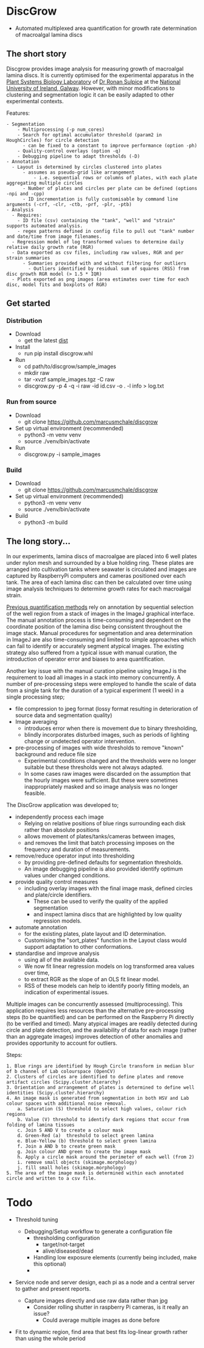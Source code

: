 
# DiscGrow

- Automated multiplexed area quantification for growth rate determination of macroalgal lamina discs

## The short story 

Discgrow provides image analysis for measuring growth of macroalgal lamina discs. 
It is currently optimised for the experimental apparatus in the 
[Plant Systems Biology Laboratory](https://sulpice-lab.com/)
of [Dr Ronan Sulpice](https://www.nuigalway.ie/our-research/people/natural-sciences/ronansulpice/) 
at the [National University of Ireland, Galway](https://www.nuigalway.ie/). 
However, with minor modifications to clustering and segmentation logic
it can be easily adapted to other experimental contexts.

Features:

    - Segmentation
        - Multiprocessing (-p num_cores)
        - Search for optimal accumulator threshold (param2 in HoughCircles) for circle detection 
          - can be fixed to a constant to improve performance (option -ph)
        - Quality-control overlays (option -q)
        - Debugging pipeline to adapt thresholds (-D)
    - Annotation
      - Layout is determined by circles clustered into plates
          - assumes as pseudo-grid like arrangement
              - i.e. sequential rows or columns of plates, with each plate aggregating multiple circles
          - Number of plates and circles per plate can be defined (options -npi and -cpp)
          - ID incrementation is fully customisable by command line arguments (-crf, -clr, -ctb, -prf, -plr, -ptb)
    - Analysis
      - Requires:
        - ID file (csv) containing the "tank", "well" and "strain" supports automated analysis.
        - regex patterns defined in config file to pull out "tank" number and date/time from image filenames.
      - Regression model of log transformed values to determine daily relative daily growth rate (RGR)
      - Data exported as csv files, including raw values, RGR and per strain summaries
          - Summaries provided with and without filtering for outliers 
            - Outliers identified by residual sum of squares (RSS) from disc growth RGR model (> 1.5 * IQR)
      - Plots exported as png images (area estimates over time for each disc, model fits and boxplots of RGR)


## Get started
### Distribution

  - Download 
    - get the latest [dist](https://github.com/marcusmchale/discgrow/dist)
  - Install
    - run pip install discgrow.whl
  - Run
    - cd path/to/discgrow/sample_images
    - mkdir raw
    - tar -xvzf sample_images.tgz -C raw
    - discgrow.py -p 4 -q -i raw -id id.csv -o . -l info > log.txt

### Run from source

  - Download
    - git clone https://github.com/marcusmchale/discgrow
  - Set up virtual environment (recommended)
    - python3 -m venv venv
    - source ./venv/bin/activate
  - Run
    - discgrow.py -i sample_images


### Build

  - Download
    - git clone https://github.com/marcusmchale/discgrow
  - Set up virtual environment (recommended)
    - python3 -m venv venv
    - source ./venv/bin/activate
  - Build
    - python3 -m build



## The long story...

In our experiments, lamina discs of macroalgae are placed into 6 well plates under nylon mesh and
surrounded by a blue holding ring. These plates are arranged into cultivation tanks
where seawater is circulated and images are captured by RaspberryPi computers and cameras positioned over each tank.
The area of each lamina disc can then be calculated over time using image analysis techniques
to determine growth rates for each macroalgal strain.

[Previous quantification methods](<https://academic.oup.com/plphys/article/180/1/109/6117624>)
rely on annotation by sequential selection of the well region from a stack of images in the ImageJ graphical interface.
The manual annotation process is time-consuming and dependent on the coordinate position
of the lamina disc being consistent throughout the image stack.
Manual procedures for segmentation and area determination in ImageJ are also time-consuming and
limited to simple approaches which can fail to identify or accurately segment atypical images.
The existing strategy also suffered from a typical issue with manual curation,
the introduction of operator error and biases to area quantification.

Another key issue with the manual curation pipeline using ImageJ is the requirement to load all images in a stack into memory concurrently.
A number of pre-processing steps were employed to handle the scale of data from a single tank for the duration of a typical experiment (1 week) in a single processing step; 
  - file compression to jpeg format (lossy format resulting in deterioration of source data and segmentation quality)
  - Image averaging 
    - introduces error when there is movement due to binary thresholding,
    - blindly incorporates disturbed images, such as periods of lighting change or undetected operator intervention. 
  - pre-processing of images with wide thresholds to remove "known" background and reduce file size
    - Experimental conditions changed and the thresholds were no longer suitable but these thresholds were not always adapted.
    - In some cases raw images were discarded on the assumption that the hourly images were sufficient. But these were sometimes inappropriately masked and so image analysis was no longer feasible.

The DiscGrow application was developed to;
  - independently process each image
    - Relying on relative positions of blue rings surrounding each disk rather than absolute positions 
    - allows movement of plates/tanks/cameras between images,
    - and removes the limit that batch processing imposes on the frequency and duration of measurements.
  - remove/reduce operator input into thresholding
    - by providing pre-defined defaults for segmentation thresholds.
    - An image debugging pipeline is also provided identify optimum values under changed conditions.
  - provide quality control measures
    - including overlay images with the final image mask, defined circles and plate/circle identifiers. 
      - These can be used to verify the quality of the applied segmentation 
      - and inspect lamina discs that are highlighted by low quality regression models.
  - automate annotation
    - for the existing plates, plate layout and ID determination. 
    - Customising the "sort_plates" function in the Layout class would support adaptation to other conformations. 
  - standardise and improve analysis
    - using all of the available data.
    - We now fit linear regression models on log transformed area values over time,
    - to extract RGR as the slope of an OLS fit linear model.
    - RSS of these models can help to identify poorly fitting models, an indication of experimental issues.

Multiple images can be concurrently assessed (multiprocessing).
This application requires less resources than the alternative pre-processing steps (to be quantified) 
and can be performed on the Raspberry Pi directly (to be verified and timed).
Many atypical images are readily detected during circle and plate detection, 
and the availability of data for each image (rather than an aggregate images) 
improves detection of other anomalies and provides opportunity to account for outliers.  

Steps:

    1. Blue rings are identified by Hough Circle transform in median blur of b channel of Lab colourspace (OpenCV)
    2. Clusters of circles are identified to define plates and remove artifact circles (Scipy.cluster.hierarchy)
    3. Orientation and arrangement of plates is determined to define well identities (Scipy.cluster.hierarchy)
    4. An image mask is generated from segmentation in both HSV and Lab colour spaces with additional noise removal.
        a. Saturation (S) threshold to select high values, colour rich regions
        b. Value (V) threshold to identify dark regions that occur from folding of lamina tissues
        c. Join S AND V to create a colour mask
        d. Green-Red (a)  threshold to select green lamina
        e. Blue-Yellow (b) threshold to select green lamina
        f. Join a AND b to create green mask
        g. Join colour AND green to create the image mask
        h. Apply a circle mask around the perimeter of each well (from 2)
        i. remove small objects (skimage.morphology)
        j. fill small holes (skimage.morphology)
    5. The area of the image mask is determined within each annotated circle and written to a csv file.

# Todo

  - Threshold tuning
    - Debugging/Setup workflow to generate a configuration file
      - thresholding configuration 
        - target/not-target
        - alive/diseased/dead 
      - Handling low exposure elements (currently being included, make this optional)
      - 

  - Service node and server design, each pi as a node and a central server to gather and present reports.
    - Capture images directly and use raw data rather than jpg
      - Consider rolling shutter in raspberry Pi cameras, is it really an issue?
        - Could average multiple images as done before
  - Fit to dynamic region, find area that best fits log-linear growth rather than using the whole period
  
